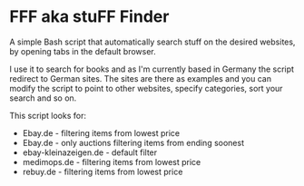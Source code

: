 # FFF aka stuFF Finder

A simple Bash script that automatically search stuff on the desired websites, by opening tabs in the default browser.

I use it to search for books and as I'm currently based in Germany the script redirect to German sites.
The sites are there as examples and you can modify the script to point to other websites, specify categories, sort your search and so on.

This script looks for:
- Ebay.de - filtering items from lowest price
- Ebay.de - only auctions filtering items from ending soonest
- ebay-kleinazeigen.de - default filter
- medimops.de - filtering items from lowest price
- rebuy.de - filtering items from lowest price
